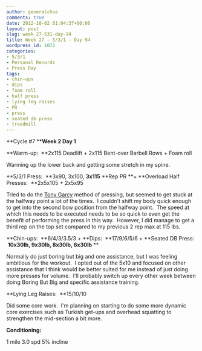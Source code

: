 ```yaml
---
author: generalchoa
comments: true
date: 2012-10-02 01:04:37+00:00
layout: post
slug: week-27-531-day-94
title: Week 27 - 5/3/1 - Day 94
wordpress_id: 1072
categories:
- 5/3/1
- Personal Records
- Press Day
tags:
- chin-ups
- dips
- foam roll
- half press
- lying leg raises
- PR
- press
- seated db press
- treadmill
---
```


**Cycle #7
****Week 2 Day 1**

**Warm-up:  **2x115 Deadlift + 2x115 Bent-over Barbell Rows + Foam roll

Warming up the lower back and getting some stretch in my spine.

**5/3/1 Press:  **3x90, 3x100, **3x115** **Rep PR **+ **Overload Half Presses:  **2x5x105 + 2x5x95

Tried to do the [Tony Garcy](http://startingstrength.com/index.php/site/article/the_olympic-style_press/P3#.UGsowU3A_zg) method of pressing, but seemed to get stuck at the halfway point a lot of the times.  I couldn't shift my body quick enough to get into the second bow position from the halfway point.  The speed at which this needs to be executed needs to be so quick to even get the benefit of performing the press in this way.  However, I did manage to get a third rep on the top set compared to my previous 2 rep max at 115 lbs.

**Chin-ups:  **6/4/3/3.5/3 + **Dips:  **17/9/6/5/6 + **Seated DB Press:  **10x30lb, 9x30lb, 8x30lb, 6x30lb**
**

Normally do just boring but big and one assistance, but I was feeling ambitious for the workout.  I opted out of the 5x10 and focused on other assistance that I think would be better suited for me instead of just doing more presses for volume.  I'll probably switch up every other week between doing Boring But Big and specific assistance training.

**Lying Leg Raises:  **15/10/10

Did some core work.  I'm planning on starting to do some more dynamic core exercises such as Turkish get-ups and overhead squatting to strengthen the mid-section a bit more.

**Conditioning:**

1 mile 3.0 spd 5% incline
